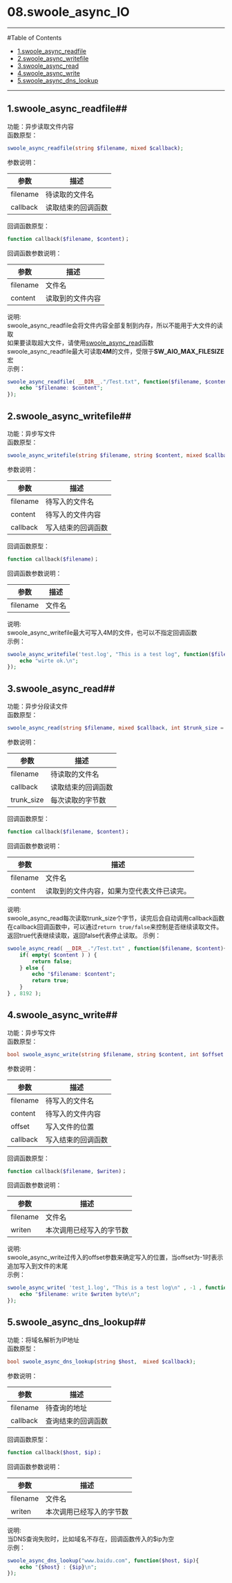 # 08.swoole_async_IO
---

#Table of Contents

- [1.swoole_async_readfile](#1swoole_async_readfile)
- [2.swoole_async_writefile](#2swoole_async_writefile)
- [3.swoole_async_read](#3swoole_async_read)
- [4.swoole_async_write](#4swoole_async_write)
- [5.swoole_async_dns_lookup](#5swoole_async_dns_lookup)

---

## **1.swoole_async_readfile**##
功能：异步读取文件内容<br>
函数原型：<br>
```php
swoole_async_readfile(string $filename, mixed $callback);
```
参数说明：<br>

| 参数        | 描述   |
| --------   | -----  |
| filename  | 待读取的文件名 |
| callback  | 读取结束的回调函数 |

回调函数原型：<br>
```php
function callback($filename, $content)；
```

回调函数参数说明：<br>

| 参数        | 描述   |
| --------   | -----  |
| filename  | 文件名 |
| content  | 读取到的文件内容 |

说明:<br>
swoole_async_readfile会将文件内容全部复制到内存，所以不能用于大文件的读取<br>
如果要读取超大文件，请使用[swoole_async_read](#3swoole_async_read)函数<br>
swoole_async_readfile最大可读取**4M**的文件，受限于**SW_AIO_MAX_FILESIZE**宏<br>
示例：<br>
```php
swoole_async_readfile( __DIR__."/Test.txt", function($filename, $content) {
    echo "$filename: $content";
});
```


## **2.swoole_async_writefile**##
功能：异步写文件<br>
函数原型：<br>
```php
swoole_async_writefile(string $filename, string $content, mixed $callback);
```
参数说明：<br>

| 参数        | 描述   |
| --------   | -----  |
| filename  | 待写入的文件名 |
| content  | 待写入的文件内容 |
| callback  | 写入结束的回调函数 |

回调函数原型：<br>
```php
function callback($filename)；
```

回调函数参数说明：<br>

| 参数        | 描述   |
| --------   | -----  |
| filename  | 文件名 |

说明:<br>
swoole_async_writefile最大可写入4M的文件，也可以不指定回调函数<br>
示例：<br>
```php
swoole_async_writefile('test.log', "This is a test log", function($filename) {
    echo "wirte ok.\n";
});
```

## **3.swoole_async_read**##
功能：异步分段读文件<br>
函数原型：<br>
```php
swoole_async_read(string $filename, mixed $callback, int $trunk_size = 8192);
```
参数说明：<br>

| 参数        | 描述   |
| --------   | -----  |
| filename  | 待读取的文件名 |
| callback  | 读取结束的回调函数 |
| trunk_size  | 每次读取的字节数 |

回调函数原型：<br>
```php
function callback($filename, $content)；
```

回调函数参数说明：<br>

| 参数        | 描述   |
| --------   | -----  |
| filename  | 文件名 |
| content  | 读取到的文件内容，如果为空代表文件已读完。 |

说明:<br>
swoole_async_read每次读取trunk_size个字节，读完后会自动调用callback函数<br>
在callback回调函数中，可以通过`return true/false`来控制是否继续读取文件。返回true代表继续读取，返回false代表停止读取。
示例：<br>
```php
swoole_async_read( __DIR__."/Test.txt" , function($filename, $content){
    if( empty( $content ) ) {
        return false;
    } else {
        echo "$filename: $content";
        return true;
    }
} , 8192 );
```

## **4.swoole_async_write**##
功能：异步写文件<br>
函数原型：<br>
```php
bool swoole_async_write(string $filename, string $content, int $offset = -1, mixed $callback = NULL);
```
参数说明：<br>

| 参数        | 描述   |
| --------   | -----  |
| filename  | 待写入的文件名 |
| content  | 待写入的文件内容 |
| offset  | 写入文件的位置 |
| callback  | 写入结束的回调函数 |

回调函数原型：<br>
```php
function callback($filename, $writen)；
```

回调函数参数说明：<br>

| 参数        | 描述   |
| --------   | -----  |
| filename  | 文件名 |
| writen  | 本次调用已经写入的字节数 |

说明:<br>
swoole_async_write过传入的offset参数来确定写入的位置，当offset为-1时表示追加写入到文件的末尾<br>
示例：<br>
```php
swoole_async_write( 'test_1.log', "This is a test log\n" , -1 , function( $filename, $writen ){
    echo "$filename: write $writen byte\n";
});
```


## **5.swoole_async_dns_lookup**##
功能：将域名解析为IP地址<br>
函数原型：<br>
```php
bool swoole_async_dns_lookup(string $host,  mixed $callback);
```
参数说明：<br>

| 参数        | 描述   |
| --------   | -----  |
| filename  | 待查询的地址 |
| callback  | 查询结束的回调函数 |

回调函数原型：<br>
```php
function callback($host, $ip)；
```

回调函数参数说明：<br>

| 参数        | 描述   |
| --------   | -----  |
| filename  | 文件名 |
| writen  | 本次调用已经写入的字节数 |

说明:<br>
当DNS查询失败时，比如域名不存在，回调函数传入的$ip为空<br>
示例：<br>
```php
swoole_async_dns_lookup("www.baidu.com", function($host, $ip){
    echo "{$host} : {$ip}\n";
});
```